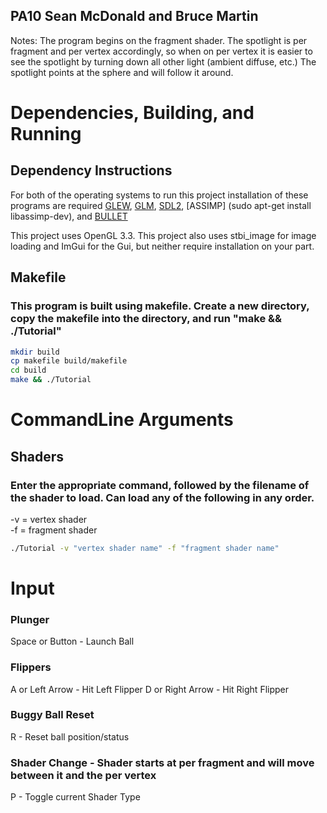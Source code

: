 ## PA10 Sean McDonald and Bruce Martin
Notes: The program begins on the fragment shader. The spotlight is per fragment and per vertex accordingly, so when on per vertex it is easier to see the spotlight by turning down all other light (ambient diffuse, etc.) The spotlight points at the sphere and will follow it around.

# Dependencies, Building, and Running

## Dependency Instructions
For both of the operating systems to run this project installation of these programs are required [GLEW](http://glew.sourceforge.net/), [GLM](http://glm.g-truc.net/0.9.7/index.html), [SDL2](https://wiki.libsdl.org/Tutorials), [ASSIMP] (sudo apt-get install libassimp-dev), and [BULLET](http://www.bulletphysics.org/mediawiki-1.5.8/index.php/Installation)

This project uses OpenGL 3.3. This project also uses stbi_image for image loading and ImGui for the Gui, but neither require installation on your part.

## Makefile

### This program is built using makefile. Create a new directory, copy the makefile into the directory, and run "make && ./Tutorial"

```bash
mkdir build
cp makefile build/makefile
cd build
make && ./Tutorial
```


# CommandLine Arguments
## Shaders
### Enter the appropriate command, followed by the filename of the shader to load. Can load any of the following in any order.

-v = vertex shader    
-f = fragment shader    

```bash
./Tutorial -v "vertex shader name" -f "fragment shader name"
```
# Input
### Plunger
Space or Button - Launch Ball

### Flippers 
A or Left Arrow  - Hit Left Flipper
D or Right Arrow - Hit Right Flipper

### Buggy Ball Reset
R - Reset ball position/status

### Shader Change - Shader starts at per fragment and will move between it and the per vertex
P - Toggle current Shader Type
